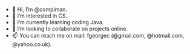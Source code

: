 - 👋 Hi, I’m @compiman.
- 👀 I’m interested in CS.
- 🌱 I’m currently learning coding Java.
- 💞️ I’m looking to collaborate on projects online.
- 📫 You can reach me on mail: fgeorgec (@gmail.com, @hotmail.com, @yahoo.co.uk).

<!---
compiman/compiman is a ✨ special ✨ repository because its `README.md` (this file) appears on your GitHub profile.
You can click the Preview link to take a look at your changes.
--->
